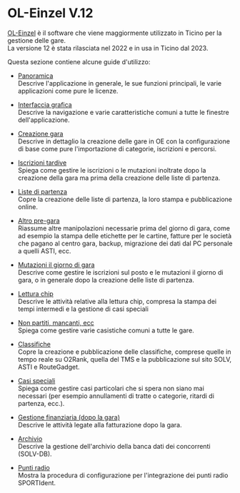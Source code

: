# OL-Einzel V.12

[OL-Einzel](https://sportsoftware.de) è il software che viene maggiormente utilizzato in Ticino per la gestione delle gare.  
La versione 12 è stata rilasciata nel 2022 e in usa in Ticino dal 2023.

Questa sezione contiene alcune guide d'utilizzo:

- [Panoramica](panoramica.md)  
Descrive l'applicazione in generale, le sue funzioni principali, le varie applicazioni come pure le licenze.  
  
- [Interfaccia grafica](interfaccia_grafica.md)  
Descrive la navigazione e varie caratteristiche comuni a tutte le finestre dell'applicazione.  
  
- [Creazione gara](creazione_gara.md)  
Descrive in dettaglio la creazione delle gare in OE con la configurazione di base come pure l'importazione di categorie, iscrizioni e percorsi.  
  
- [Iscrizioni tardive](iscrizioni_tardive.md)  
Spiega come gestire le iscrizioni o le mutazioni inoltrate dopo la creazione della gara ma prima della creazione delle liste di partenza.  
  
- [Liste di partenza](liste_partenza.md)  
Copre la creazione delle liste di partenza, la loro stampa e pubblicazione online.  
  
- [Altro pre-gara](altro_pre_gara.md)  
Riassume altre manipolazioni necessarie prima del giorno di gara, come ad esempio la stampa delle etichette per le cartine, fatture per le società che pagano al centro gara, backup, migrazione dei dati dal PC personale a quelli ASTI, ecc.
  
- [Mutazioni il giorno di gara](mutazioni_giorno_gara.md)  
Descrive come gestire le iscrizioni sul posto e le mutazioni il giorno di gara, o in generale dopo la creazione delle liste di partenza.  
  
- [Lettura chip](lettura_chip.md)  
Descrive le attività relative alla lettura chip, compresa la stampa dei tempi intermedi e la gestione di casi speciali  
  
- [Non partiti, mancanti, ecc](non_partiti.md)  
Spiega come gestire varie casistiche comuni a tutte le gare.  
  
- [Classifiche](classifiche.md)  
Copre la creazione e pubblicazione delle classifiche, comprese quelle in tempo reale su O2Rank, quella del TMS e la pubblicazione sul sito SOLV, ASTI e RouteGadget.  
  
- [Casi speciali](casi_speciali.md)  
Spiega come gestire casi particolari che si spera non siano mai necessari (per esempio annullamenti di tratte o categorie, ritardi di partenza, ecc.).  
  
- [Gestione finanziaria (dopo la gara)](finanze_post_gara.md)  
Descrive le attività legate alla fatturazione dopo la gara.  
  
- [Archivio](archivio.md)  
Descrive la gestione dell'archivio della banca dati dei concorrenti (SOLV-DB).  
  
- [Punti radio](punti_radio.md)  
Mostra la procedura di configurazione per l'integrazione dei punti radio SPORTIdent.  

